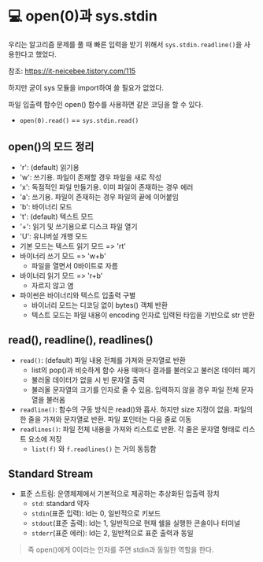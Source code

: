 # 💻 open(0)과 sys.stdin

우리는 알고리즘 문제를 풀 때 빠른 입력을 받기 위해서 `sys.stdin.readline()`을 사용한다고 했었다.

참조: https://it-neicebee.tistory.com/115

하지만 굳이 sys 모듈을 import하여 쓸 필요가 없었다.

파일 입출력 함수인 open() 함수를 사용하면 같은 코딩을 할 수 있다.

- `open(0).read()` == `sys.stdin.read()`

## open()의 모드 정리

- 'r': (default) 읽기용
- 'w': 쓰기용. 파일이 존재할 경우 파일을 새로 작성
- 'x': 독점적인 파일 만들기용. 이미 파일이 존재하는 경우 에러
- 'a': 쓰기용. 파일이 존재하는 경우 파일의 끝에 이어붙임
- 'b': 바이너리 모드
- 't': (default) 텍스트 모드
- '+': 읽기 및 쓰기용으로 디스크 파일 열기
- 'U': 유니버설 개행 모드
- 기본 모드는 텍스트 읽기 모드 => 'rt'
- 바이너리 쓰기 모드 => 'w+b' 
  - 파일을 열면서 0바이트로 자름
- 바이너리 읽기 모드 => 'r+b'
  - 자르지 않고 염
- 파이썬은 바이너리와 텍스트 입출력 구별
  - 바이너리 모드는 디코딩 없이 bytes() 객체 반환
  - 텍스트 모드는 파일 내용이 encoding 인자로 입력된 타입을 기반으로 str 반환

## read(), readline(), readlines()

- `read()`: (default) 파일 내용 전체를 가져와 문자열로 반환
  - list의 pop()과 비슷하게 함수 사용 때마다 결과를 불러오고 불러온 데이터 폐기
  - 불러올 데이터가 없을 시 빈 문자열 출력
  - 불러올 문자열의 크기를 인자로 줄 수 있음. 입력하지 않을 경우 파일 전체 문자열을 불러옴
- `readline()`: 함수의 구동 방식은 read()와 흡사. 하지만 size 지정이 없음. 파일의 한 줄을 가져와 문자열로 반환. 파일 포인터는 다음 줄로 이동
- `readlines()`: 파일 전체 내용을 가져와 리스트로 반환. 각 줄은 문자열 형태로 리스트 요소에 저장
  - `list(f)` 와 `f.readlines()` 는 거의 동등함

## Standard Stream

- 표준 스트림: 운영체제에서 기본적으로 제공하는 추상화된 입출력 장치
  - `std`: standard 약자
  - `stdin`(표준 입력): Id는 0, 일반적으로 키보드
  - `stdout`(표준 출력): Id는 1, 일반적으로 현재 쉘을 실행한 콘솔이나 터미널
  - `stderr`(표준 에러): Id는 2, 일반적으로 표준 출력과 동일

> 즉 open()에게 0이라는 인자를 주면 stdin과 동일한 역할을 한다.